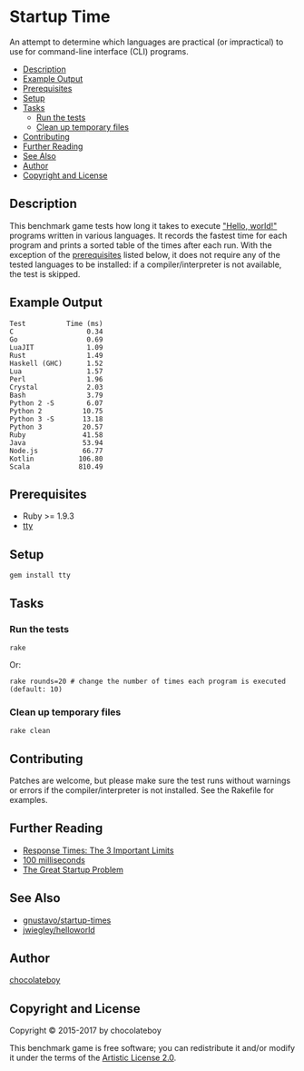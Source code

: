 # Startup Time

An attempt to determine which languages are practical (or impractical) to use for command-line interface (CLI) programs.

<!-- START doctoc generated TOC please keep comment here to allow auto update -->
<!-- DON'T EDIT THIS SECTION, INSTEAD RE-RUN doctoc TO UPDATE -->

- [Description](#description)
- [Example Output](#example-output)
- [Prerequisites](#prerequisites)
- [Setup](#setup)
- [Tasks](#tasks)
  - [Run the tests](#run-the-tests)
  - [Clean up temporary files](#clean-up-temporary-files)
- [Contributing](#contributing)
- [Further Reading](#further-reading)
- [See Also](#see-also)
- [Author](#author)
- [Copyright and License](#copyright-and-license)

<!-- END doctoc generated TOC please keep comment here to allow auto update -->

## Description

This benchmark game tests how long it takes to execute ["Hello, world!"](https://en.wikipedia.org/wiki/%22Hello,_World!%22_program) programs written in various languages. It records the fastest time for each program and prints a sorted table of the times after each run. With the exception of the [prerequisites](#prerequisites) listed below, it does not require any of the tested languages to be installed: if a compiler/interpreter is not available, the test is skipped.

## Example Output

    Test          Time (ms)
    C                  0.34
    Go                 0.69
    LuaJIT             1.09
    Rust               1.49
    Haskell (GHC)      1.52
    Lua                1.57
    Perl               1.96
    Crystal            2.03
    Bash               3.79
    Python 2 -S        6.07
    Python 2          10.75
    Python 3 -S       13.18
    Python 3          20.57
    Ruby              41.58
    Java              53.94
    Node.js           66.77
    Kotlin           106.80
    Scala            810.49

## Prerequisites

* Ruby >= 1.9.3
* [tty](https://github.com/peter-murach/tty#installation)

## Setup

    gem install tty

## Tasks

### Run the tests

    rake

Or:

    rake rounds=20 # change the number of times each program is executed (default: 10)

### Clean up temporary files

    rake clean

## Contributing

Patches are welcome, but please make sure the test runs without warnings or errors if the compiler/interpreter is not installed. See the Rakefile for examples.

## Further Reading

* [Response Times: The 3 Important Limits](https://www.nngroup.com/articles/response-times-3-important-limits/)
* [100 milliseconds](http://cogsci.stackexchange.com/questions/1664/what-is-the-threshold-where-actions-are-perceived-as-instant)
* [The Great Startup Problem](http://mail.openjdk.java.net/pipermail/mlvm-dev/2014-August/005866.html)

## See Also

* [gnustavo/startup-times](https://github.com/gnustavo/startup-times "A script to investigate the startup times of several programming languages")
* [jwiegley/helloworld](https://github.com/jwiegley/helloworld "A comparison of Hello, world startup times in various languages")

## Author

[chocolateboy](mailto:chocolate@cpan.org)

## Copyright and License

Copyright © 2015-2017 by chocolateboy

This benchmark game is free software; you can redistribute it and/or modify it under the
terms of the [Artistic License 2.0](http://www.opensource.org/licenses/artistic-license-2.0.php).
